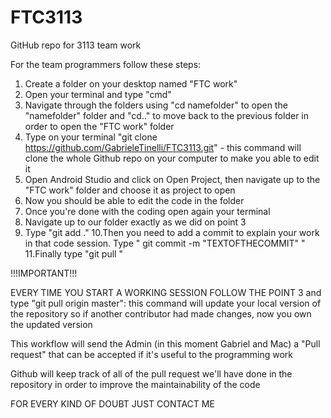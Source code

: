 # FTC3113
GitHub repo for 3113 team work

For the team programmers follow these steps:

1. Create a folder on your desktop named "FTC work"
2. Open your terminal and type "cmd"
3. Navigate through the folders using "cd namefolder" to open the "namefolder" folder and "cd.." to move back to the previous folder in order to open the "FTC work" folder
4. Type on your terminal "git clone https://github.com/GabrieleTinelli/FTC3113.git" - this command will clone the whole Github repo on your computer to make you able to edit it
5. Open Android Studio and click on Open Project, then navigate up to the "FTC work" folder and choose it as project to open
6. Now you should be able to edit the code in the folder
7. Once you're done with the coding open again your terminal
8. Navigate up to our folder exactly as we did on point 3
9. Type "git add ." 
10.Then you need to add a commit to explain your work in that code session. Type " git commit -m "TEXTOFTHECOMMIT" "  
11.Finally type "git pull "

!!!IMPORTANT!!!

EVERY TIME YOU START A WORKING SESSION FOLLOW THE POINT 3 and type "git pull origin master": this command will update your local version of the repository so if another contributor had made changes, now you own the updated version


This workflow will send the Admin (in this moment Gabriel and Mac) a "Pull request" that can be accepted if it's useful to the programming work

Github will keep track of all of the pull request we'll have done in the repository in order to improve the maintainability of the code

FOR EVERY KIND OF DOUBT JUST CONTACT ME 
